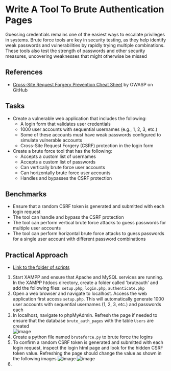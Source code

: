 # Write A Tool To Brute Authentication Pages
Guessing credentials remains one of the easiest ways to escalate privileges in systems. Brute force tools are key in security testing, as they help identify weak passwords and vulnerabilities by rapidly trying multiple combinations. These tools also test the strength of passwords and other security measures, uncovering weaknesses that might otherwise be missed

## References
- [Cross-Site Request Forgery Prevention Cheat Sheet](https://github.com/OWASP/CheatSheetSeries/blob/master/cheatsheets/Cross-Site_Request_Forgery_Prevention_Cheat_Sheet.md) by OWASP on GitHub

## Tasks
- Create a vulnerable web application that includes the following:
  - A login form that validates user credentials
  - 1000 user accounts with sequential usernames (e.g., 1, 2, 3, etc.)
  - Some of these accounts must have weak passwords configured to simulate vulnerable accounts
  - Cross-Site Request Forgery (CSRF) protection in the login form
- Create a brute force tool that has the following:
  - Accepts a custom list of usernames
  - Accepts a custom list of passwords
  - Can vertically brute force user accounts
  - Can horizontally brute force user accounts
  - Handles and bypasses the CSRF protection
  

## Benchmarks
- Ensure that a random CSRF token is generated and submitted with each login request
- The tool can handle and bypass the CSRF protection
- The tool can perform vertical brute force attacks to guess passwords for multiple user accounts
- The tool can perform horizontal brute force attacks to guess passwords for a single user account with different password combinations


## Practical Approach
- [Link to the folder of scripts](https://github.com/aaronamran/MCSI-Remote-Cybersecurity-Internship/tree/main/Penetration%20Testing/scripts/brute-auth-pages) <br/>

1. Start XAMPP and ensure that Apache and MySQL services are running. In the XAMPP htdocs directory, create a folder called 'bruteauth' and add the following files: `setup.php`, `login.php`, `authenticate.php`
2. Open a web browser and navigate to localhost. Access the web application first access `setup.php`. This will automatically generate 1000 user accounts with sequential usernames (1, 2, 3, etc.) and passwords each
3. In localhost, navigate to phpMyAdmin. Refresh the page if needed to ensure that the database `brute_auth_pages` with the table `Users` are created <br/>
   ![image](https://github.com/user-attachments/assets/291adb04-d8b8-4aed-a8ef-8cde94357808)
4. Create a python file named `bruteforce.py` to brute force the logins
5. To confirm a random CSRF token is generated and submitted with each login request, inspect the login html page and look for the hidden CSRF token value. Refreshing the page should change the value as shown in the following images
   ![image](https://github.com/user-attachments/assets/9c4de8f4-b674-429a-9df9-dd1e7264b16c)
   ![image](https://github.com/user-attachments/assets/8532a3c0-6c52-4dcb-b8fd-0597677ca66e)
6. 

   

